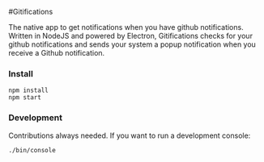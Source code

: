 #Gitifications

The native app to get notifications when you have github notifications. Written in NodeJS and powered by Electron, Gitifications checks for your github notifications and sends your system a popup notification when you receive a Github notification.

### Install

    npm install
    npm start

### Development

Contributions always needed. If you want to run a development console:

    ./bin/console
